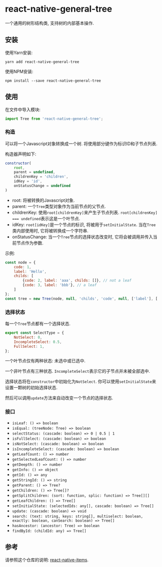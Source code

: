 # react-native-general-tree

一个通用的树形结构类, 支持树的内部基本操作.

## 安装

使用Yarn安装:

```shell
yarn add react-native-general-tree
```

使用NPM安装:

```shell
npm install --save react-native-general-tree
```

## 使用

在文件中导入模块:

```javascript
import Tree from 'react-native-general-tree';
```

### 构造

可以将一个Javascript对象转换成一个树. 将使用部分键作为标识ID和子节点列表.

构造器声明如下:

```javascript
constructor(
    root,
    parent = undefined,
    childrenKey = 'children',
    idKey = 'id',
    onStatusChange = undefined
)
```

* root: 将被转换的Javascript对象.
* parent: 一个`Tree`类型对象作为当前节点的父节点.
* childrenKey: 使用`root[childrenKey]`来产生子节点列表. `root[childrenKey] === undefined`表示这是一个叶节点.
* idKey: `root[idKey]`是一个节点的标识, 将被用于`setInitialState`. 当在`Tree`类内部使用时, 它将被转换成一个字符串.
* onStatusChange: 当一个`Tree`节点的选择状态改变时, 它将会被调用并传入当前节点作为参数.

示例:

```javascript
const node = {
    code: 1,
    label: 'Hello',
    childs: [
        {code: 2, label: 'aaa', childs: []}, // not a leaf
        {code: 3, label: 'bbb'}, // a leaf
    ]
};
const tree = new Tree(node, null, 'childs', 'code', null, ['label'], ['label']);
```

### 选择状态

每一个`Tree`节点都有一个选择状态.

```javascript
export const SelectType = {
    NotSelect: 0,
    IncompleteSelect: 0.5,
    FullSelect: 1,
};
```

一个叶节点仅有两种状态: 未选中或已选中.

一个非叶节点有三种状态. `IncompleteSelect`表示它的子节点并未被全部选中.

选择状态将在`constructor`中初始化为`NotSelect`. 你可以使用`setInitialState`来设置一颗树的初始选择状态.

然后可以调用`update`方法来自动改变一个节点的选择状态.

### 接口

* `isLeaf: () => boolean`
* `isEqual: (treeNode: Tree) => boolean`
* `selectStatus: (cascade: boolean) => 0 | 0.5 | 1`
* `isFullSelect: (cascade: boolean) => boolean`
* `isNotSelect: (cascade: boolean) => boolean`
* `isIncompleteSelect: (cascade: boolean) => boolean`
* `getLeafCount: () => number`
* `getSelectedLeafCount: () => number`
* `getDeepth: () => number`
* `getInfo: () => object`
* `getId: () => any`
* `getStringId: () => string`
* `getParent: () => Tree?`
* `getChildren: () => Tree[]?`
* `getSplitChildren: (sort: function, splic: function) => Tree[][]`
* `getLeafChildren: () => Tree[]`
* `setInitialState: (selectedIds: any[], cascade: boolean) => Tree[]`
* `update: (cascade: boolean) => void`
* `search: (text: string, keys: string[], multiselect: boolean, exactly: boolean, canSearch: boolean) => Tree[]`
* `hasAncestor: (ancestor: Tree) => boolean`
* `findById: (childId: any) => Tree[]`

## 参考

请参照这个仓库的说明: [react-native-items](https://github.com/gaoxiaosong/react-native-items/blob/master/README-zh_CN.md).